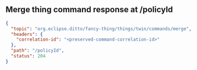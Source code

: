 ## Merge thing command response at /policyId

```json
{
  "topic": "org.eclipse.ditto/fancy-thing/things/twin/commands/merge",
  "headers": {
    "correlation-id": "<preserved-command-correlation-id>"
  },
  "path": "/policyId",
  "status": 204
}
```
